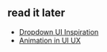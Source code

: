 ## read it later
- [Dropdown UI Inspiration](https://medium.muz.li/dropdown-ui-inspiration-21b5d1a9f36#.1m7mshmde) 
- [Animation in UI UX](http://www.slideshare.net/chrisdeli94/animation-in-ui-ux)
